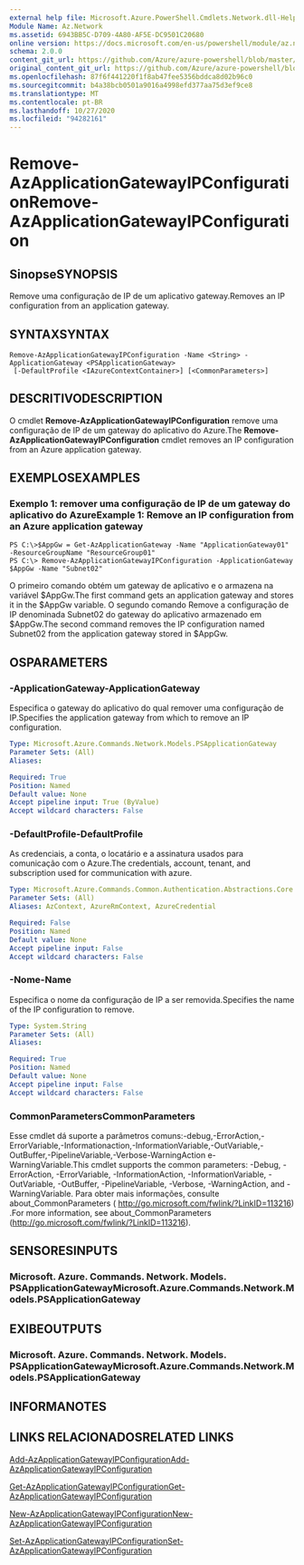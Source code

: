 ```yaml
---
external help file: Microsoft.Azure.PowerShell.Cmdlets.Network.dll-Help.xml
Module Name: Az.Network
ms.assetid: 6943BB5C-D709-4A80-AF5E-DC9501C20680
online version: https://docs.microsoft.com/en-us/powershell/module/az.network/remove-azapplicationgatewayipconfiguration
schema: 2.0.0
content_git_url: https://github.com/Azure/azure-powershell/blob/master/src/Network/Network/help/Remove-AzApplicationGatewayIPConfiguration.md
original_content_git_url: https://github.com/Azure/azure-powershell/blob/master/src/Network/Network/help/Remove-AzApplicationGatewayIPConfiguration.md
ms.openlocfilehash: 87f6f441220f1f8ab47fee5356bddca8d02b96c0
ms.sourcegitcommit: b4a38bcb0501a9016a4998efd377aa75d3ef9ce8
ms.translationtype: MT
ms.contentlocale: pt-BR
ms.lasthandoff: 10/27/2020
ms.locfileid: "94282161"
---
```

# <span data-ttu-id="668c9-101">Remove-AzApplicationGatewayIPConfiguration</span><span class="sxs-lookup"><span data-stu-id="668c9-101">Remove-AzApplicationGatewayIPConfiguration</span></span>

## <span data-ttu-id="668c9-102">Sinopse</span><span class="sxs-lookup"><span data-stu-id="668c9-102">SYNOPSIS</span></span>
<span data-ttu-id="668c9-103">Remove uma configuração de IP de um aplicativo gateway.</span><span class="sxs-lookup"><span data-stu-id="668c9-103">Removes an IP configuration from an application gateway.</span></span>

## <span data-ttu-id="668c9-104">SYNTAX</span><span class="sxs-lookup"><span data-stu-id="668c9-104">SYNTAX</span></span>

```
Remove-AzApplicationGatewayIPConfiguration -Name <String> -ApplicationGateway <PSApplicationGateway>
 [-DefaultProfile <IAzureContextContainer>] [<CommonParameters>]
```

## <span data-ttu-id="668c9-105">DESCRITIVO</span><span class="sxs-lookup"><span data-stu-id="668c9-105">DESCRIPTION</span></span>
<span data-ttu-id="668c9-106">O cmdlet **Remove-AzApplicationGatewayIPConfiguration** remove uma configuração de IP de um gateway do aplicativo do Azure.</span><span class="sxs-lookup"><span data-stu-id="668c9-106">The **Remove-AzApplicationGatewayIPConfiguration** cmdlet removes an IP configuration from an Azure application gateway.</span></span>

## <span data-ttu-id="668c9-107">EXEMPLOS</span><span class="sxs-lookup"><span data-stu-id="668c9-107">EXAMPLES</span></span>

### <span data-ttu-id="668c9-108">Exemplo 1: remover uma configuração de IP de um gateway do aplicativo do Azure</span><span class="sxs-lookup"><span data-stu-id="668c9-108">Example 1: Remove an IP configuration from an Azure application gateway</span></span>
```
PS C:\>$AppGw = Get-AzApplicationGateway -Name "ApplicationGateway01" -ResourceGroupName "ResourceGroup01"
PS C:\> Remove-AzApplicationGatewayIPConfiguration -ApplicationGateway $AppGw -Name "Subnet02"
```

<span data-ttu-id="668c9-109">O primeiro comando obtém um gateway de aplicativo e o armazena na variável $AppGw.</span><span class="sxs-lookup"><span data-stu-id="668c9-109">The first command gets an application gateway and stores it in the $AppGw variable.</span></span>
<span data-ttu-id="668c9-110">O segundo comando Remove a configuração de IP denominada Subnet02 do gateway do aplicativo armazenado em $AppGw.</span><span class="sxs-lookup"><span data-stu-id="668c9-110">The second command removes the IP configuration named Subnet02 from the application gateway stored in $AppGw.</span></span>

## <span data-ttu-id="668c9-111">OS</span><span class="sxs-lookup"><span data-stu-id="668c9-111">PARAMETERS</span></span>

### <span data-ttu-id="668c9-112">-ApplicationGateway</span><span class="sxs-lookup"><span data-stu-id="668c9-112">-ApplicationGateway</span></span>
<span data-ttu-id="668c9-113">Especifica o gateway do aplicativo do qual remover uma configuração de IP.</span><span class="sxs-lookup"><span data-stu-id="668c9-113">Specifies the application gateway from which to remove an IP configuration.</span></span>

```yaml
Type: Microsoft.Azure.Commands.Network.Models.PSApplicationGateway
Parameter Sets: (All)
Aliases:

Required: True
Position: Named
Default value: None
Accept pipeline input: True (ByValue)
Accept wildcard characters: False
```

### <span data-ttu-id="668c9-114">-DefaultProfile</span><span class="sxs-lookup"><span data-stu-id="668c9-114">-DefaultProfile</span></span>
<span data-ttu-id="668c9-115">As credenciais, a conta, o locatário e a assinatura usados para comunicação com o Azure.</span><span class="sxs-lookup"><span data-stu-id="668c9-115">The credentials, account, tenant, and subscription used for communication with azure.</span></span>

```yaml
Type: Microsoft.Azure.Commands.Common.Authentication.Abstractions.Core.IAzureContextContainer
Parameter Sets: (All)
Aliases: AzContext, AzureRmContext, AzureCredential

Required: False
Position: Named
Default value: None
Accept pipeline input: False
Accept wildcard characters: False
```

### <span data-ttu-id="668c9-116">-Nome</span><span class="sxs-lookup"><span data-stu-id="668c9-116">-Name</span></span>
<span data-ttu-id="668c9-117">Especifica o nome da configuração de IP a ser removida.</span><span class="sxs-lookup"><span data-stu-id="668c9-117">Specifies the name of the IP configuration to remove.</span></span>

```yaml
Type: System.String
Parameter Sets: (All)
Aliases:

Required: True
Position: Named
Default value: None
Accept pipeline input: False
Accept wildcard characters: False
```

### <span data-ttu-id="668c9-118">CommonParameters</span><span class="sxs-lookup"><span data-stu-id="668c9-118">CommonParameters</span></span>
<span data-ttu-id="668c9-119">Esse cmdlet dá suporte a parâmetros comuns:-debug,-ErrorAction,-ErrorVariable,-Informationaction,-InformationVariable,-OutVariable,-OutBuffer,-PipelineVariable,-Verbose-WarningAction e-WarningVariable.</span><span class="sxs-lookup"><span data-stu-id="668c9-119">This cmdlet supports the common parameters: -Debug, -ErrorAction, -ErrorVariable, -InformationAction, -InformationVariable, -OutVariable, -OutBuffer, -PipelineVariable, -Verbose, -WarningAction, and -WarningVariable.</span></span> <span data-ttu-id="668c9-120">Para obter mais informações, consulte about_CommonParameters ( http://go.microsoft.com/fwlink/?LinkID=113216) .</span><span class="sxs-lookup"><span data-stu-id="668c9-120">For more information, see about_CommonParameters (http://go.microsoft.com/fwlink/?LinkID=113216).</span></span>

## <span data-ttu-id="668c9-121">SENSORES</span><span class="sxs-lookup"><span data-stu-id="668c9-121">INPUTS</span></span>

### <span data-ttu-id="668c9-122">Microsoft. Azure. Commands. Network. Models. PSApplicationGateway</span><span class="sxs-lookup"><span data-stu-id="668c9-122">Microsoft.Azure.Commands.Network.Models.PSApplicationGateway</span></span>

## <span data-ttu-id="668c9-123">EXIBE</span><span class="sxs-lookup"><span data-stu-id="668c9-123">OUTPUTS</span></span>

### <span data-ttu-id="668c9-124">Microsoft. Azure. Commands. Network. Models. PSApplicationGateway</span><span class="sxs-lookup"><span data-stu-id="668c9-124">Microsoft.Azure.Commands.Network.Models.PSApplicationGateway</span></span>

## <span data-ttu-id="668c9-125">INFORMA</span><span class="sxs-lookup"><span data-stu-id="668c9-125">NOTES</span></span>

## <span data-ttu-id="668c9-126">LINKS RELACIONADOS</span><span class="sxs-lookup"><span data-stu-id="668c9-126">RELATED LINKS</span></span>

[<span data-ttu-id="668c9-127">Add-AzApplicationGatewayIPConfiguration</span><span class="sxs-lookup"><span data-stu-id="668c9-127">Add-AzApplicationGatewayIPConfiguration</span></span>](./Add-AzApplicationGatewayIPConfiguration.md)

[<span data-ttu-id="668c9-128">Get-AzApplicationGatewayIPConfiguration</span><span class="sxs-lookup"><span data-stu-id="668c9-128">Get-AzApplicationGatewayIPConfiguration</span></span>](./Get-AzApplicationGatewayIPConfiguration.md)

[<span data-ttu-id="668c9-129">New-AzApplicationGatewayIPConfiguration</span><span class="sxs-lookup"><span data-stu-id="668c9-129">New-AzApplicationGatewayIPConfiguration</span></span>](./New-AzApplicationGatewayIPConfiguration.md)

[<span data-ttu-id="668c9-130">Set-AzApplicationGatewayIPConfiguration</span><span class="sxs-lookup"><span data-stu-id="668c9-130">Set-AzApplicationGatewayIPConfiguration</span></span>](./Set-AzApplicationGatewayIPConfiguration.md)


